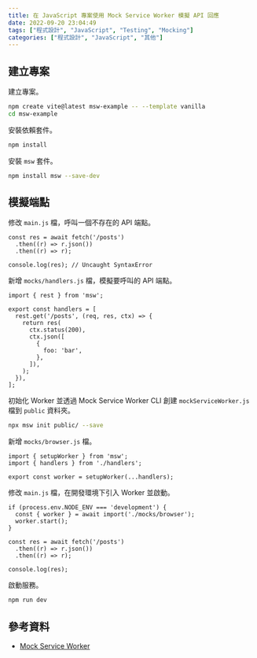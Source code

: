 ```yaml
---
title: 在 JavaScript 專案使用 Mock Service Worker 模擬 API 回應
date: 2022-09-20 23:04:49
tags: ["程式設計", "JavaScript", "Testing", "Mocking"]
categories: ["程式設計", "JavaScript", "其他"]
---
```


## 建立專案

建立專案。

```BASH
npm create vite@latest msw-example -- --template vanilla
cd msw-example
```

安裝依賴套件。

```BASH
npm install
```

安裝 `msw` 套件。

```BASH
npm install msw --save-dev
```

## 模擬端點

修改 `main.js` 檔，呼叫一個不存在的 API 端點。

```JS
const res = await fetch('/posts')
  .then((r) => r.json())
  .then((r) => r);

console.log(res); // Uncaught SyntaxError
```

新增 `mocks/handlers.js` 檔，模擬要呼叫的 API 端點。

```JS
import { rest } from 'msw';

export const handlers = [
  rest.get('/posts', (req, res, ctx) => {
    return res(
      ctx.status(200),
      ctx.json([
        {
          foo: 'bar',
        },
      ]),
    );
  }),
];
```

初始化 Worker 並透過 Mock Service Worker CLI 創建 `mockServiceWorker.js` 檔到 `public` 資料夾。

```BASH
npx msw init public/ --save
```

新增 `mocks/browser.js` 檔。

```JS
import { setupWorker } from 'msw';
import { handlers } from './handlers';

export const worker = setupWorker(...handlers);
```

修改 `main.js` 檔，在開發環境下引入 Worker 並啟動。

```JS
if (process.env.NODE_ENV === 'development') {
  const { worker } = await import('./mocks/browser');
  worker.start();
}

const res = await fetch('/posts')
  .then((r) => r.json())
  .then((r) => r);

console.log(res);
```

啟動服務。

```BASH
npm run dev
```

## 參考資料

- [Mock Service Worker](https://mswjs.io/docs/)
